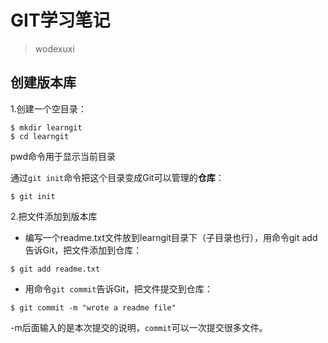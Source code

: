 # GIT学习笔记
> wodexuxi

## 创建版本库
1.创建一个空目录：

```
$ mkdir learngit
$ cd learngit
```
pwd命令用于显示当前目录

通过`git init`命令把这个目录变成Git可以管理的**仓库**：

```
$ git init
```

2.把文件添加到版本库


* 编写一个readme.txt文件放到learngit目录下（子目录也行），用命令git add告诉Git，把文件添加到仓库：


```
$ git add readme.txt
```


* 用命令`git commit`告诉Git，把文件提交到仓库：
 
``` 
$ git commit -m "wrote a readme file"

```

-m后面输入的是本次提交的说明，`commit`可以一次提交很多文件。

